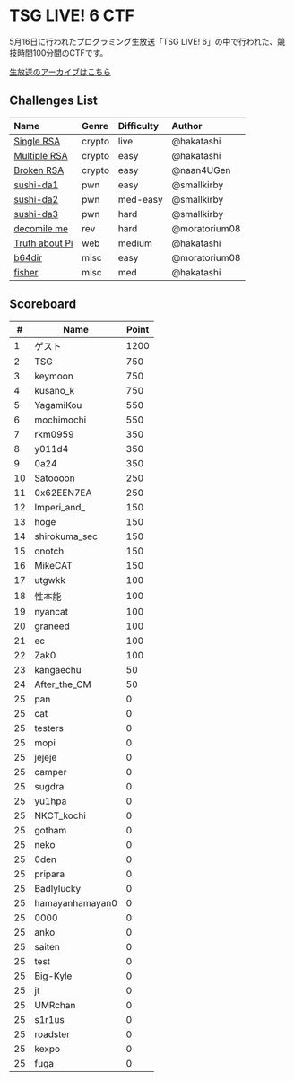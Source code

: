 # TSG LIVE! 6 CTF

5月16日に行われたプログラミング生放送「TSG LIVE! 6」の中で行われた、競技時間100分間のCTFです。

[生放送のアーカイブはこちら](https://www.youtube.com/watch?v=oitn3AiP6bM&t=14918s)

## Challenges List

**Name**|**Genre**|**Difficulty**|**Author**
:------|:------|:------|:------
[Single RSA](crypto/single_rsa)|crypto|live|@hakatashi
[Multiple RSA](crypto/multiple_rsa)|crypto|easy|@hakatashi
[Broken RSA](crypto/broken_rsa)|crypto|easy|@naan4UGen
[sushi-da1](pwn/sushi-da)|pwn|easy|@smallkirby
[sushi-da2](pwn/sushi-da)|pwn|med-easy|@smallkirby
[sushi-da3](pwn/sushi-da)|pwn|hard|@smallkirby
[decomile me](rev/insane-rev)|rev|hard|@moratorium08
[Truth about Pi](web/truth-about-pi)|web|medium|@hakatashi
[b64dir](misc/b64dir)|misc|easy|@moratorium08
[fisher](misc/fisher)|misc|med|@hakatashi

## Scoreboard

| #  | Name            | Point |
|----|-----------------|------|
| 1  | ゲスト          | 1200 |
| 2  | TSG             | 750  |
| 3  | keymoon         | 750  |
| 4  | kusano_k        | 750  |
| 5  | YagamiKou       | 550  |
| 6  | mochimochi      | 550  |
| 7  | rkm0959         | 350  |
| 8  | y011d4          | 350  |
| 9  | 0a24            | 350  |
| 10 | Satoooon        | 250  |
| 11 | 0x62EEN7EA      | 250  |
| 12 | Imperi_and_     | 150  |
| 13 | hoge            | 150  |
| 14 | shirokuma_sec   | 150  |
| 15 | onotch          | 150  |
| 16 | MikeCAT         | 150  |
| 17 | utgwkk          | 100  |
| 18 | 性本能             | 100  |
| 19 | nyancat         | 100  |
| 20 | graneed         | 100  |
| 21 | ec              | 100  |
| 22 | Zak0            | 100  |
| 23 | kangaechu       | 50   |
| 24 | After_the_CM    | 50   |
| 25 | pan             | 0    |
| 25 | cat             | 0    |
| 25 | testers         | 0    |
| 25 | mopi            | 0    |
| 25 | jejeje          | 0    |
| 25 | camper          | 0    |
| 25 | sugdra          | 0    |
| 25 | yu1hpa          | 0    |
| 25 | NKCT_kochi      | 0    |
| 25 | gotham          | 0    |
| 25 | neko            | 0    |
| 25 | 0den            | 0    |
| 25 | pripara         | 0    |
| 25 | Badlylucky      | 0    |
| 25 | hamayanhamayan0 | 0    |
| 25 | 0000            | 0    |
| 25 | anko            | 0    |
| 25 | saiten          | 0    |
| 25 | test            | 0    |
| 25 | Big-Kyle        | 0    |
| 25 | jt              | 0    |
| 25 | UMRchan         | 0    |
| 25 | s1r1us          | 0    |
| 25 | roadster        | 0    |
| 25 | kexpo           | 0    |
| 25 | fuga            | 0    |


